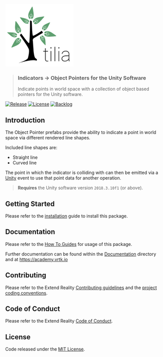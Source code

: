 [![Tilia logo][Tilia-Image]](#)

> ### Indicators -> Object Pointers for the Unity Software
> Indicate points in world space with a collection of object based pointers for the Unity software.

[![Release][Version-Release]][Releases]
[![License][License-Badge]][License]
[![Backlog][Backlog-Badge]][Backlog]

## Introduction

The Object Pointer prefabs provide the ability to indicate a point in world space via different rendered line shapes.

Included line shapes are:

* Straight line
* Curved line

The point in which the indicator is colliding with can then be emitted via a [Unity] event to use that point data for another operation.

> **Requires** the Unity software version `2018.3.10f1` (or above).

## Getting Started

Please refer to the [installation] guide to install this package.

## Documentation

Please refer to the [How To Guides] for usage of this package.

Further documentation can be found within the [Documentation] directory and at https://academy.vrtk.io

## Contributing

Please refer to the Extend Reality [Contributing guidelines] and the [project coding conventions].

## Code of Conduct

Please refer to the Extend Reality [Code of Conduct].

## License

Code released under the [MIT License][License].

[License-Badge]: https://img.shields.io/github/license/ExtendRealityLtd/Tilia.Indicators.ObjectPointers.Unity.svg
[Version-Release]: https://img.shields.io/github/release/ExtendRealityLtd/Tilia.Indicators.ObjectPointers.Unity.svg
[project coding conventions]: https://github.com/ExtendRealityLtd/.github/blob/master/CONVENTIONS/UNITY3D.md

[Tilia-Image]: https://raw.githubusercontent.com/ExtendRealityLtd/related-media/main/github/readme/tilia.png
[License]: LICENSE.md
[Documentation]: Documentation/
[How To Guides]: Documentation/HowToGuides/
[Installation]: Documentation/HowToGuides/Installation/README.md
[Backlog]: http://tracker.vrtk.io
[Backlog-Badge]: https://img.shields.io/badge/project-backlog-78bdf2.svg
[Releases]: ../../releases
[Contributing guidelines]: https://github.com/ExtendRealityLtd/.github/blob/master/CONTRIBUTING.md
[Code of Conduct]: https://github.com/ExtendRealityLtd/.github/blob/master/CODE_OF_CONDUCT.md

[Unity]: https://unity3d.com/